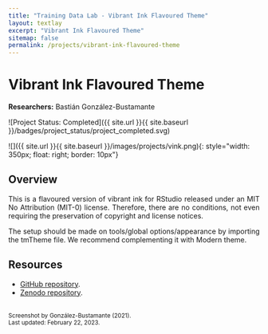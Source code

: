 ```yaml
---
title: "Training Data Lab - Vibrant Ink Flavoured Theme"
layout: textlay
excerpt: "Vibrant Ink Flavoured Theme"
sitemap: false
permalink: /projects/vibrant-ink-flavoured-theme
---
```


# Vibrant Ink Flavoured Theme

**Researchers:** Bastián González-Bustamante

![Project Status: Completed]({{ site.url }}{{ site.baseurl }}/badges/project_status/project_completed.svg)

![]({{ site.url }}{{ site.baseurl }}/images/projects/vink.png){: style="width: 350px; float: right; border: 10px"}

## Overview

<p align="justify">This is a flavoured version of vibrant ink for RStudio released under an MIT No Attribution (MIT-0) license. Therefore, there are no conditions, not even requiring the preservation of copyright and license notices.</p>

<p align="justify">The setup should be made on tools/global options/appearance by importing the tmTheme file. We recommend complementing it with Modern theme.</p>

## Resources

- <a href="https://github.com/bgonzalezbustamante/v-ink-flavoured" target="_blank">GitHub repository</a>.
- <a href="https://doi.org/10.5281/zenodo.5703436" target="_blank">Zenodo repository</a>.

<br />
<small>Screenshot by González-Bustamante (2021).</small><br />
<small>Last updated: February 22, 2023.</small>
